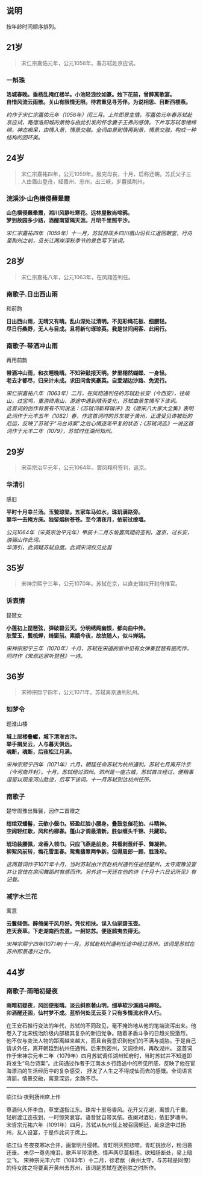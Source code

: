 ## 说明
按年龄时间顺序排列。

## 21岁
>宋仁宗嘉佑元年，公元1056年。春苏轼赴京应试。

### 一斛珠
**洛城春晚。垂杨乱掩红楼半。小池轻浪纹如篆。烛下花前，曾醉离歌宴。  
自惜风流云雨散。关山有限情无限。待君重见寻芳伴。为说相思、目断西楼燕。**

*约作于宋仁宗嘉佑元年（1056年）闰三月。上片即景生情。写嘉佑元年春苏轼赴京应试，路宿洛阳城的景物与由此引发的怀念妻子王弗的感情。下片写苏轼思绪绵绵，神态痴呆，由情入景，情景交融。全词由景到情再到景，情景交融，构成一种结构的回环美。*

## 24岁
>宋仁宗嘉祐四年，公元1059年。服完母丧，十月，启称还朝。苏氏父子三人由眉山登舟，经嘉州、忠州，出三峡，岁暮抵荆州。

### 浣溪沙·山色横侵蘸晕霞
**山色横侵蘸晕霞，湘川风静吐寒花。远林屋散尚啼鸦。  
梦到故园多少路，酒醒南望隔天涯。月明千里照平沙。**

*宋仁宗嘉祐四年（1059年）十一月，苏轼自故乡四川眉山沿长江返回朝堂，行舟至荆州之前，见长江两岸深秋季节的景色写下该词。*


## 28岁
>宋仁宗嘉祐八年，公元1063年，在凤翔签判任。
### 南歌子.日出西山雨
和前韵  

**日出西山雨，无晴又有晴。乱山深处过清明。不见彩绳花板、细腰轻。  
尽日行桑野，无人与目成。且将新句琢琼英。我是世间闲客、此闲行。**

### 南歌子·带酒冲山雨
再用前韵  

**带酒冲山雨，和衣睡晚晴。不知钟鼓报天明。梦里栩然蝴蝶、一身轻。  
老去才都尽，归来计未成。求田问舍笑豪英。自爱湖边沙路、免泥行。**

*宋仁宗嘉祐八年（1063年）二月，在凤翔通判任的苏轼赴长安（今西安），往岐山，过宝鸡，重游终南山，游途中遇到晴雨变化，苏轼由景生情写下该词。*  
*这首词的创作背景有不同说法：《苏轼词新释辑评》及《唐宋八大家大全集》表明此词作于元丰五年（1082）春，作这首词时的苏东坡于黄州，正遭受见谗被贬的厄运，反映了苏轼于“乌台诗案”之后心情逐渐平复的状态；《苏轼词选》一说这首词作于元丰二年（1079），苏轼时任湖州知州。*


## 29岁
>宋英宗治平元年，公元1064年。罢凤翔府签判，返京。
### 华清引
感旧  

**平时十月幸兰汤。玉甃琼梁。五家车马如水，珠玑满路旁。  
翠华一去掩方床。独留烟树苍苍。至今清夜月，依前过缭墙。**

*公元1064年（宋英宗治平元年）甲辰十二月东坡罢凤翔府签判，返京，过长安，游骊山作此词。*  
*华清引，此调疑苏轼自度。此调宋词仅见此首*

## 35岁
>宋神宗熙宁三年，公元1070年。苏轼在京，以直史馆权开封府推官。

### 诉衷情
琵琶女  

**小莲初上琵琶弦，弹破碧云天。分明绣阁幽恨，都向曲中传。   
肤莹玉，鬓梳蝉，绮窗前。素娥今夜，故故随人，似斗婵娟。**

*宋神宗熙宁三年（1070年）十月，苏轼在宋道的家中见有女弹奏琵琶有感而作，同时作《宋叔达家听琵琶》一诗。*

## 36岁
>宋神宗熙宁四年，公元1071年。苏轼离京通判杭州。

### 如梦令
题淮山楼  

**城上层楼叠巘，城下清淮古汴。  
举手揖吴云，人与暮天俱远。  
魂断，魂断，后夜松江月满。**

*宋神宗熙宁四年（1071年）六月，朝廷任命苏轼为杭州通判。苏轼七月离开汴京（今河南开封），十月，苏轼经过泗州。泗州是一座古城，苏轼首次经过，便稍事逗留以观览河山胜迹，后写下该词。十一月苏轼到达杭州任所。*


### 南歌子
楚守周豫出舞鬟，因作二首赠之  

**绀绾双蟠髻，云欹小偃巾。轻盈红脸小腰身。叠鼓忽催花拍、斗精神。   
空阔轻红歇，风和约柳春。蓬山才调最清新。胜似缠头千锦、共藏珍。** 

**琥珀装腰佩，龙香入领巾。只应飞燕是前身。共看剥葱纤手、舞凝神。   
柳絮风前转，梅花雪里春。鸳鸯翡翠两争新。但得周郎一顾、胜珠珍。**

*这两首词作于1071年十月，当时苏轼由汴京赴杭州通判任途经楚州，太守周豫设宴并让官伎在席间舞蹈时有感而作。另外这一天还在他的诗《十月十六日记所见》有记载。*

### 减字木兰花
寓意  

**云鬟倾倒。醉倚阑干风月好。凭仗相扶。误入仙家碧玉壶。  
连天衰草。下走湖南西去道。一舸姑苏。便逐鸱夷去得无。**

*宋神宗熙宁四年(1071年)十一月，苏轼赴杭州通判任途中经过苏州，该词是苏轼在苏州即景遣兴之作。*

## 44岁
### 南歌子·雨暗初疑夜

**雨暗初疑夜，风回便报晴。淡云斜照著山明，细草软沙溪路马蹄轻。  
卯酒醒还困，仙村梦不成。蓝桥何处觅云英？只有多情流水伴人行。**

在王安石推行变法的年代，苏轼的不同政见，毫不掩饰地从他的笔端流泻出来。他卷入了北宋统治阶级内部极其复杂的新旧党争。随着矛盾斗争的日趋尖锐激烈，
他不仅与变法人物的距离越来越大，而且自我意识到他们的不满与威胁。于是自己请求外任，离开朝廷到杭州任通判。后来到密州，又调徐州，再改湖州。
这首词作于宋神宗元丰二年（1079年）四月苏轼调任湖州知府时，当时苏轼并不知道即将发生“乌台诗案”。此词通过作者于江南水乡行路途中的所见所感，反映了他在宦海漂泊的生活经历中的复杂感受，
抒发了人生之不得成仙而去的感慨。全词语言清丽，情景交融，寓意深远，余韵不尽。


-----------------------------------




临江仙·夜到扬州席上作

尊酒何人怀李白，草堂遥指江东。珠帘十里卷香风。花开又花谢，离恨几千重。
轻舸渡江连夜到，一时惊笑衰容。语音犹自带吴侬。夜阑对酒处，依旧梦魂中。
宋哲宗元祐六年（1091年）四月，苏轼从杭州任上被召回朝廷，赴京途中过扬州，友人设宴，于是作此词于席上。


临江仙
冬夜夜寒冰合井，画堂明月侵帏。青缸明灭照悲啼。青缸挑欲尽，粉泪裛还垂。
未尽一尊先掩泪，歌声半带清悲。情声两尽莫相违。欲知肠断处，梁上暗尘飞。
宋神宗元丰六年（1083年）十二月，徐君猷（黄州太守，与苏轼是同僚）的侍女胜之将要离开黄州去苏州，该词是苏轼在送别胜之时所作。

